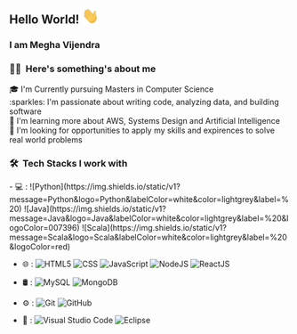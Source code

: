 ## Hello World!  <img src="Hey.gif" width="30px"></h2>

### I am Megha Vijendra 

<h3> 👩‍💻 &nbsp;Here's something's about me </h3>
🎓 I'm Currently pursuing Masters in Computer Science </br>
:sparkles: I'm passionate about writing code, analyzing data, and building software </br>
🌱 I'm learning more about AWS, Systems Design and Artificial Intelligence  </br>
💼 I'm looking for opportunities to apply my skills and expirences to solve real world problems </br>

<h3> 🛠 &nbsp;Tech Stacks I work with </h3>
- 💻 :
![Python](https://img.shields.io/static/v1?message=Python&logo=Python&labelColor=white&color=lightgrey&label=%20) ![Java](https://img.shields.io/static/v1?message=Java&logo=Java&labelColor=white&color=lightgrey&label=%20&logoColor=007396) ![Scala](https://img.shields.io/static/v1?message=Scala&logo=Scala&labelColor=white&color=lightgrey&label=%20&logoColor=red)
  
- 🌐 :
  ![HTML5](https://img.shields.io/static/v1?message=HTML5&logo=HTML5&labelColor=white&color=lightgrey&label=%20)
  ![CSS](https://img.shields.io/static/v1?message=CSS3&logo=CSS3&labelColor=white&color=lightgrey&label=%20&logoColor=blue)
  ![JavaScript](https://img.shields.io/static/v1?message=JavaScript&logo=JavaScript&labelColor=white&color=lightgrey&label=%20)
  ![NodeJS](https://img.shields.io/static/v1?message=NodeJS&logo=Node.js&labelColor=white&color=lightgrey&label=%20)
  ![ReactJS](https://img.shields.io/static/v1?message=React&logo=react&labelColor=white&color=lightgrey&label=%20)
  
- 🛢 :
  ![MySQL](https://img.shields.io/static/v1?message=MySQL&logo=MySQL&labelColor=white&color=lightgrey&label=%20)
  ![MongoDB](https://img.shields.io/static/v1?message=MongoDB&logo=MongoDB&labelColor=white&color=lightgrey&label=%20)
  
- ⚙️ :
  ![Git](https://img.shields.io/static/v1?message=Git&logo=Git&labelColor=white&color=lightgrey&label=%20)
  ![GitHub](https://img.shields.io/static/v1?message=GitHub&logo=GitHub&labelColor=white&color=lightgrey&label=%20&logoColor=black)
  
- 🔧 :
  ![Visual Studio Code](https://img.shields.io/static/v1?message=VScode&logo=Visual%20Studio%20Code&labelColor=white&color=lightgrey&label=%20&logoColor=blue)
  ![Eclipse](https://img.shields.io/static/v1?message=Eclipse&logo=Eclipse%20IDE&labelColor=white&color=lightgrey&label=%20&logoColor=2C2255)


